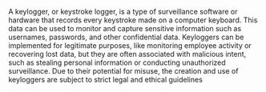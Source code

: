 
A keylogger, or keystroke logger, is a type of surveillance software or hardware that records every keystroke made on a computer keyboard. This data can be used to monitor and capture sensitive information such as usernames, passwords, and other confidential data. Keyloggers can be implemented for legitimate purposes, like monitoring employee activity or recovering lost data, but they are often associated with malicious intent, such as stealing personal information or conducting unauthorized surveillance. Due to their potential for misuse, the creation and use of keyloggers are subject to strict legal and ethical guidelines
